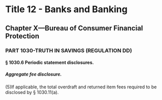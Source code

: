 
# Title 12 - Banks and Banking
## Chapter X—Bureau of Consumer Financial Protection
### PART 1030-TRUTH IN SAVINGS (REGULATION DD)
#### § 1030.6 Periodic statement disclosures.
##### Aggregate fee disclosure.

(5)If applicable, the total overdraft and returned item fees required to be disclosed by § 1030.11(a).
